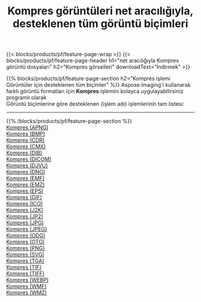 ﻿---
title: Kompres görüntüleri net aracılığıyla, desteklenen tüm görüntü biçimleri 
weight: 3920
url: /tr/net/compress 
lang: tr
langdirlevel: 2
locales: zh-hans,ja,it,ru,de,es,fr,nl,id,lt,pl,pt,vi,tr,ko,zh-hant,ar,hi,th,sv,cs,uk,he
description: Aspose.Imaging'i kullanarak, net Aracılığıyla kolayca Kompres görüntüleri oluşturabilirsiniz
---

{{< blocks/products/pf/feature-page-wrap >}}
{{< blocks/products/pf/feature-page-header h1="net aracılığıyla Kompres görüntü dosyaları" h2="Kompres görselleri" downloadText="İndirmek" >}}


{{% blocks/products/pf/feature-page-section  h2="Kompres işlemi Görüntüler için desteklenen tüm biçimler" %}}
Aspose.Imaging'i kullanarak farklı görüntü formatları için **Kompres** işlemini kolayca uygulayabilirsiniz programlı olarak
<br/>
Görüntü biçimlerine göre desteklenen {işlem adı} işlemlerinin tam listesi:
<hr/>
{{% /blocks/products/pf/feature-page-section %}}
<div class="container-fluid productfamilypage bg-gray">
    <div class="convertypes bg-gray agp-content section">
        <div class="container">
		<div class="row other-converters">
		    <div class='col-md-2 other-converter remove-lp remove-rp'><a href="/imaging/tr/net/compress/apng" >Kompres (APNG)</a></div><div class='col-md-2 other-converter remove-lp remove-rp'><a href="/imaging/tr/net/compress/bmp" >Kompres (BMP)</a></div><div class='col-md-2 other-converter remove-lp remove-rp'><a href="/imaging/tr/net/compress/cdr" >Kompres (CDR)</a></div><div class='col-md-2 other-converter remove-lp remove-rp'><a href="/imaging/tr/net/compress/cmx" >Kompres (CMX)</a></div><div class='col-md-2 other-converter remove-lp remove-rp'><a href="/imaging/tr/net/compress/dib" >Kompres (DIB)</a></div><div class='col-md-2 other-converter remove-lp remove-rp'><a href="/imaging/tr/net/compress/dicom" >Kompres (DICOM)</a></div><div class='col-md-2 other-converter remove-lp remove-rp'><a href="/imaging/tr/net/compress/djvu" >Kompres (DJVU)</a></div><div class='col-md-2 other-converter remove-lp remove-rp'><a href="/imaging/tr/net/compress/dng" >Kompres (DNG)</a></div><div class='col-md-2 other-converter remove-lp remove-rp'><a href="/imaging/tr/net/compress/emf" >Kompres (EMF)</a></div><div class='col-md-2 other-converter remove-lp remove-rp'><a href="/imaging/tr/net/compress/emz" >Kompres (EMZ)</a></div><div class='col-md-2 other-converter remove-lp remove-rp'><a href="/imaging/tr/net/compress/eps" >Kompres (EPS)</a></div><div class='col-md-2 other-converter remove-lp remove-rp'><a href="/imaging/tr/net/compress/gif" >Kompres (GIF)</a></div><div class='col-md-2 other-converter remove-lp remove-rp'><a href="/imaging/tr/net/compress/ico" >Kompres (ICO)</a></div><div class='col-md-2 other-converter remove-lp remove-rp'><a href="/imaging/tr/net/compress/j2k" >Kompres (J2K)</a></div><div class='col-md-2 other-converter remove-lp remove-rp'><a href="/imaging/tr/net/compress/jp2" >Kompres (JP2)</a></div><div class='col-md-2 other-converter remove-lp remove-rp'><a href="/imaging/tr/net/compress/jpg" >Kompres (JPG)</a></div><div class='col-md-2 other-converter remove-lp remove-rp'><a href="/imaging/tr/net/compress/jpeg" >Kompres (JPEG)</a></div><div class='col-md-2 other-converter remove-lp remove-rp'><a href="/imaging/tr/net/compress/odg" >Kompres (ODG)</a></div><div class='col-md-2 other-converter remove-lp remove-rp'><a href="/imaging/tr/net/compress/otg" >Kompres (OTG)</a></div><div class='col-md-2 other-converter remove-lp remove-rp'><a href="/imaging/tr/net/compress/png" >Kompres (PNG)</a></div><div class='col-md-2 other-converter remove-lp remove-rp'><a href="/imaging/tr/net/compress/svg" >Kompres (SVG)</a></div><div class='col-md-2 other-converter remove-lp remove-rp'><a href="/imaging/tr/net/compress/tga" >Kompres (TGA)</a></div><div class='col-md-2 other-converter remove-lp remove-rp'><a href="/imaging/tr/net/compress/tif" >Kompres (TIF)</a></div><div class='col-md-2 other-converter remove-lp remove-rp'><a href="/imaging/tr/net/compress/tiff" >Kompres (TIFF)</a></div><div class='col-md-2 other-converter remove-lp remove-rp'><a href="/imaging/tr/net/compress/webp" >Kompres (WEBP)</a></div><div class='col-md-2 other-converter remove-lp remove-rp'><a href="/imaging/tr/net/compress/wmf" >Kompres (WMF)</a></div><div class='col-md-2 other-converter remove-lp remove-rp'><a href="/imaging/tr/net/compress/wmz" >Kompres (WMZ)</a></div>
                </div>
        </div>
    </div>
</div>
<br/>



